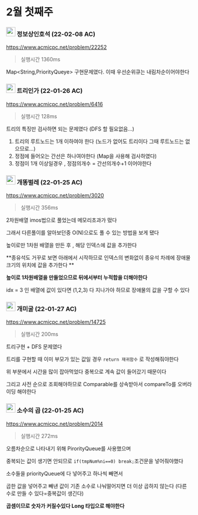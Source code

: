 # 2월 첫째주



###  <img src ="https://d2gd6pc034wcta.cloudfront.net/tier/11.svg" width="25"> 정보상인호석 (22-02-08 AC)

https://www.acmicpc.net/problem/22252

> 실행시간 1360ms



Map<String,PriorityQueye> 구현문제였다. 이때 우선순위큐는 내림차순이어야한다



### <img src ="https://d2gd6pc034wcta.cloudfront.net/tier/11.svg" width="25"> 트리인가 (22-01-26 AC)

https://www.acmicpc.net/problem/6416

> 실행시간 128ms

트리의 특징만 검사하면 되는 문제였다 (DFS 할 필요없음...)

1.  트리의 루트노드는 1개 이하여야 한다  (노드가 없어도 트리이다 그때 루트노드는 없으므로...)
2.  정점에 들어오는 간선은 하나여야한다 (Map을 사용해 검사하였다)
3.  정점이 1개 이상일경우 , 정점의개수 = 간선의개수+1 이어야한다





### <img src ="https://d2gd6pc034wcta.cloudfront.net/tier/11.svg" width="25"> 개똥벌레 (22-01-25 AC)

https://www.acmicpc.net/problem/3020

> 실행시간 356ms

2차원배열 imos법으로 풀었는데 메모리초과가 떴다 

그래서 다른풀이를 알아보던중 O(N)으로도 풀 수 있는 방법을 보게 됐다

높이로만 1차원 배열을 만든 후 , 해당 인덱스에 값을 추가한다 

**종유석도 거꾸로 보면 아래에서 시작하므로 인덱스의 변화없이 종유석 차례에 장애물크기의 위치에 값을 추가한다 **

**높이로 1차원배열을 만들었으므로 뒤에서부터 누적합을 더해야한다**

idx = 3 인 배열에 값이 있다면 (1,2,3) 다 지나가야 하므로 장애물의 값을 구할 수 있다





### <img src ="https://d2gd6pc034wcta.cloudfront.net/tier/14.svg" width="25"> 개미굴 (22-01-27 AC)

https://www.acmicpc.net/problem/14725

> 실행시간 200ms

트리구현 + DFS 문제였다

트리를 구현할 때 이미 부모가 있는 값일 경우 `return 재귀함수` 로 작성해줘야한다

위 부분에서 시간을 많이 잡아먹었다 중복으로 계속 값이 들어갔기 때문이다 

그리고 사전 순으로 조회해야하므로 Comparable를 상속받아서 compareTo를 오버라이딩 해야한다





### <img src ="https://d2gd6pc034wcta.cloudfront.net/tier/15.svg" width="25"> 소수의 곱 (22-01-25 AC)

https://www.acmicpc.net/problem/2014

> 실행시간 272ms

오름차순으로 나타내기 위해 PirorityQueue를 사용했으며 

중복되는 값이 생기면 안되므로 ` if(tmpNum%ni==0) break; `조건문을 넣어줘야했다

소수들을 priorityQueue에 다 넣어주고 하나씩 빼면서 

곱한 값을 넣어주고 빼낸 값이 기존 소수로 나눠떨어지면 더 이상 곱하지 않는다 (다른 수로 만들 수 있다=중복값이 생긴다)

**곱셈이므로 숫자가 커질수있다 Long 타입으로 해야한다**



